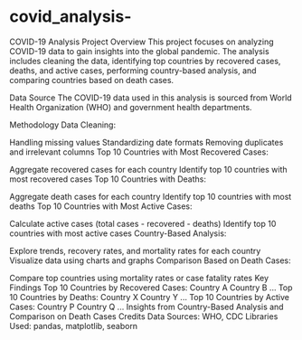 # covid_analysis-
COVID-19 Analysis Project
Overview
This project focuses on analyzing COVID-19 data to gain insights into the global pandemic. The analysis includes cleaning the data, identifying top countries by recovered cases, deaths, and active cases, performing country-based analysis, and comparing countries based on death cases.

Data Source
The COVID-19 data used in this analysis is sourced from World Health Organization (WHO) and government health departments.

Methodology
Data Cleaning:

Handling missing values
Standardizing date formats
Removing duplicates and irrelevant columns
Top 10 Countries with Most Recovered Cases:

Aggregate recovered cases for each country
Identify top 10 countries with most recovered cases
Top 10 Countries with Deaths:

Aggregate death cases for each country
Identify top 10 countries with most deaths
Top 10 Countries with Most Active Cases:

Calculate active cases (total cases - recovered - deaths)
Identify top 10 countries with most active cases
Country-Based Analysis:

Explore trends, recovery rates, and mortality rates for each country
Visualize data using charts and graphs
Comparison Based on Death Cases:

Compare top countries using mortality rates or case fatality rates
Key Findings
Top 10 Countries by Recovered Cases:
Country A
Country B
...
Top 10 Countries by Deaths:
Country X
Country Y
...
Top 10 Countries by Active Cases:
Country P
Country Q
...
Insights from Country-Based Analysis and Comparison on Death Cases
Credits
Data Sources: WHO, CDC
Libraries Used: pandas, matplotlib, seaborn
